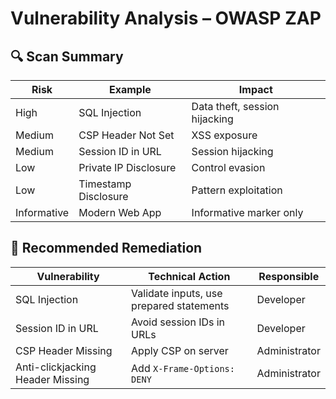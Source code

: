 # Vulnerability Analysis – OWASP ZAP

## 🔍 Scan Summary

| Risk | Example | Impact |
|------|---------|--------|
| High | SQL Injection | Data theft, session hijacking |
| Medium | CSP Header Not Set | XSS exposure |
| Medium | Session ID in URL | Session hijacking |
| Low | Private IP Disclosure | Control evasion |
| Low | Timestamp Disclosure | Pattern exploitation |
| Informative | Modern Web App | Informative marker only |

## 🔧 Recommended Remediation

| Vulnerability | Technical Action | Responsible |
|---------------|------------------|-------------|
| SQL Injection | Validate inputs, use prepared statements | Developer |
| Session ID in URL | Avoid session IDs in URLs | Developer |
| CSP Header Missing | Apply CSP on server | Administrator |
| Anti-clickjacking Header Missing | Add `X-Frame-Options: DENY` | Administrator |
